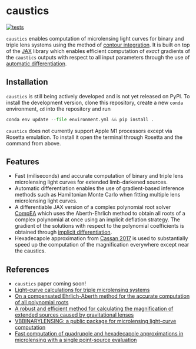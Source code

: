 # caustics
[![tests](https://github.com/fbartolic/caustics/actions/workflows/tests.yml/badge.svg)](https://github.com/fbartolic/caustics/actions/workflows/tests.yml)

`caustics` enables computation of microlensing light curves for binary and triple lens systems using the method of [contour integration](https://academic.oup.com/mnras/article-abstract/503/4/6143/6149166?redirectedFrom=fulltext&login=false). It is built on top of the [JAX](https://github.com/google/jax) library which enables efficient computation of *exact* gradients of the `caustics` outputs with respect to all input parameters through the use of [automatic differentiation](https://jax.readthedocs.io/en/latest/notebooks/autodiff_cookbook.html). 

## Installation
`caustics` is still being actively developed and is not yet released on PyPI. To install the development version, clone this repository, 
create a new `conda` environment, `cd` into the repository and run 
```python
conda env update --file environment.yml && pip install .
```

`caustics` does not currently support Apple M1 processors except via Rosetta emulation. To install it open the terminal through Rosetta
and the command from above.

## Features
- Fast (miliseconds) and accurate computation of binary and triple lens microlensing light curves for extended limb-darkened sources.
- Automatic differentiation enables the use of gradient-based inference methods such as Hamiltonian Monte Carlo when fitting multiple lens microlensing light curves.
- A differentiable JAX version of a complex polynomial root solver [CompEA](https://github.com/trcameron/CompEA) which uses the Aberth-Ehrlich method to obtain all roots of a complex polynomial at once using an implicit deflation strategy. The gradient of the solutions with respect to the polynomial coefficients is obtained through [implicit differentiation](http://implicit-layers-tutorial.org/implicit_functions/).
- Hexadecapole approximation from [Cassan 2017](https://academic.oup.com/mnras/article/468/4/3993/3103057?login=true) is used to substantially speed up the computation of the magnification everywhere except near the caustics.

## References
- `caustics` paper coming soon!
- [Light-curve calculations for triple microlensing systems](https://academic.oup.com/mnras/article-abstract/503/4/6143/6149166?redirectedFrom=fulltext&login=false)
- [On a compensated Ehrlich-Aberth method for the accurate computation of all polynomial roots](https://hal.archives-ouvertes.fr/hal-03335604)
- [A robust and efficient method for calculating the magnification of extended sources caused by gravitational lenses](https://ui.adsabs.harvard.edu/abs/1998A%26A...333L..79D/abstract)
- [VBBINARYLENSING: a public package for microlensing light-curve computation](https://ui.adsabs.harvard.edu/abs/2018MNRAS.479.5157B/abstract)
- [Fast computation of quadrupole and hexadecapole approximations in microlensing with a single point-source evaluation](https://academic.oup.com/mnras/article/468/4/3993/3103057?login=true)
